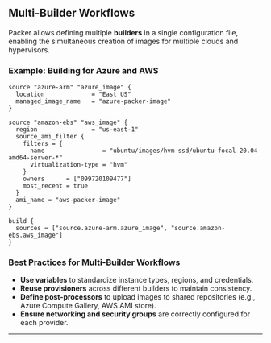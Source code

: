 
## **Multi-Builder Workflows**
Packer allows defining multiple **builders** in a single configuration file, enabling the simultaneous creation of images for multiple clouds and hypervisors.

### **Example: Building for Azure and AWS**
```hcl
source "azure-arm" "azure_image" {
  location             = "East US"
  managed_image_name   = "azure-packer-image"
}

source "amazon-ebs" "aws_image" {
  region               = "us-east-1"
  source_ami_filter {
    filters = {
      name                = "ubuntu/images/hvm-ssd/ubuntu-focal-20.04-amd64-server-*"
      virtualization-type = "hvm"
    }
    owners      = ["099720109477"]
    most_recent = true
  }
  ami_name = "aws-packer-image"
}

build {
  sources = ["source.azure-arm.azure_image", "source.amazon-ebs.aws_image"]
}
```

### **Best Practices for Multi-Builder Workflows**
- **Use variables** to standardize instance types, regions, and credentials.
- **Reuse provisioners** across different builders to maintain consistency.
- **Define post-processors** to upload images to shared repositories (e.g., Azure Compute Gallery, AWS AMI store).
- **Ensure networking and security groups** are correctly configured for each provider.

---
